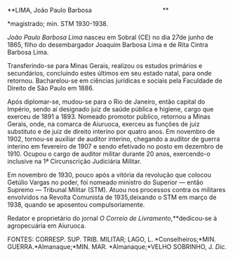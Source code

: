 **LIMA, João Paulo Barbosa                                         **

\*magistrado; min. STM 1930-1938.

*João Paulo Barbosa Lima* nasceu em Sobral (CE) no dia 2*7*de junho de
1865, filho do desembargador Joaquim Barbosa Lima e de Rita Cintra
Barbosa Lima.

Transferindo-se para Minas Gerais, realizou os estudos primários e
secundários, concluindo estes últimos em seu estado natal, para onde
retornou. Bacharelou-se em ciências jurídicas e sociais pela Faculdade
de Direito de São Paulo em 1886.

Após diplomar-se, mudou-se para o Rio de Janeiro, então capital do
Império, sendo aí designado juiz de saúde pública e higiene, cargo que
exerceu de 1891 a 1893. Nomeado promotor público, retornou a Minas
Gerais, onde, na comarca de Aiuruoca, exerceu as funções de juiz
substituto e de juiz de direito interino por quatro anos. Em novembro de
1902, tornou-se auxiliar de auditor interino, chegando a auditor de
guerra interino em fevereiro de 1907 e sendo efetivado no posto em
dezembro de 1910. Ocupou o cargo de auditor militar durante 20 anos,
exercendo-o inclusive na 1ª Circunscrição Judiciária Militar.

Em novembro de 1930, pouco após a vitória da revolução que colocou
Getúlio Vargas no poder, foi nomeado ministro do Superior — então
Supremo — Tribunal Militar (STM). Atuou nos processos contra os
militares envolvidos na Revolta Comunista de 1935,deixando o STM em
março de 1938, quando se aposentou compulsoriamente.

Redator e proprietário do jornal *O Correio* *de
Livramento*,**dedicou-se à agropecuária em Aiuruoca.

FONTES: CORRESP. SUP. TRIB. MILITAR; LAGO, L. *Conselheiros;*MIN.
GUERRA.*Almanaque;*MIN. MAR. *Almanaque;*VELHO SOBRINHO, J. *Dic.*

 
